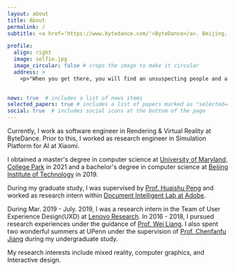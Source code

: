 ```yaml
---
layout: about
title: About
permalink: /
subtitle: <a href='https://www.bytedance.com/'>ByteDance</a>. Beijing, China.

profile:
  align: right
  image: selfie.jpg
  image_circular: false # crops the image to make it circular
  address: >
    <p>"When you get there, you will find an unsuspecting people and a spacious land that God has put into your hands, a land that lacks nothing whatever" (Judges. 18:10).</p>
    

news: true  # includes a list of news items
selected_papers: true # includes a list of papers marked as "selected={true}"
social: true  # includes social icons at the bottom of the page
---
```


Currently, I work as software engineer in Rendering & Virtual Reality at ByteDance. Prior to this, I worked as research engineer in Simulation Platform for AI at Xiaomi.

I obtained a master's degree in computer science at [University of Maryland, College Park](https://www.umd.edu/) in 2021 and a bachelor's degree in computer science at [Beijing Institute of Technology](https://english.bit.edu.cn/) in 2019.

During my graduate study, I was supervised by [Prof. Huaishu Peng](http://smartlab.cs.umd.edu/) and worked as research intern within [Document Intelligent Lab at Adobe](https://research.adobe.com/research/document-intelligence/). 

During Mar. 2019 - July. 2019,  I was a research intern in the Team of User Experience Design(UXD) at [Lenovo Research](https://research.lenovo.com/webapp/view_English/index.html). In 2016 - 2018, I pursued research experiences under the guidance of [Prof. Wei Liang](https://liangwei-bit.github.io/web/). I also spent two wonderful summers at UPenn under the supervision of [Prof. Chenfanfu Jiang](https://www.math.ucla.edu/~cffjiang/) during my undergraduate study. 

My research interests include mixed reality, computer graphics, and Interactive design.

<!---
Write your biography here. Tell the world about yourself. Link to your favorite [subreddit](http://reddit.com). You can put a picture in, too. The code is already in, just name your picture `prof_pic.jpg` and put it in the `img/` folder.
Put your address / P.O. box / other info right below your picture. You can also disable any these elements by editing `profile` property of the YAML header of your `_pages/about.md`. Edit `_bibliography/papers.bib` and Jekyll will render your [publications page](/al-folio/publications/) automatically.
Link to your social media connections, too. This theme is set up to use [Font Awesome icons](http://fortawesome.github.io/Font-Awesome/) and [Academicons](https://jpswalsh.github.io/academicons/), like the ones below. Add your Facebook, Twitter, LinkedIn, Google Scholar, or just disable all of them.
-->